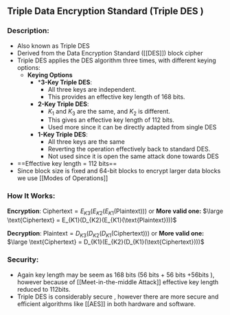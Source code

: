 ## Triple Data Encryption Standard (Triple DES )
### Description:
* Also known as Triple DES
* Derived from the Data Encryption Standard ([[DES]]) block cipher
* Triple DES applies the DES algorithm three times, with different keying options:
	* **Keying Options**
		- ***3-Key Triple DES**: 
			- All three keys are independent. 
			- This provides an effective key length of 168 bits.
		- **2-Key Triple DES**: 
			- $K_{1}$  and $K_{3}$  are the same, and $K_{2}$ is different.
			- This gives an effective key length of 112 bits.
			- Used more since it can be directly adapted from single DES
		- **1-Key Triple DES**: 
			- All three keys are the same
			- Reverting the operation effectively back to standard DES.
			- Not used since it is open the same attack done towards DES
* ==Effective key length = 112 bits==
* Since block size is fixed and 64-bit blocks to encrypt larger data blocks we use [[Modes of Operations]]
### How It Works:
**Encryption**:
$\text{Ciphertext} = E_{K3}(E_{K2}(E_{K1}(\text{Plaintext})))$ 
or
**More valid one:** $\large \text{Ciphertext} = E_{K1}(D_{K2}(E_{K1}(\text{Plaintext})))$ 

**Decryption**:
$\text{Plaintext} = D_{K3}(D_{K2}(D_{K1}(\text{Ciphertext})))$ 
or
**More valid one:** $\large \text{Ciphertext} = D_{K1}(E_{K2}(D_{K1}(\text{Ciphertext})))$ 
### Security:
- Again key length may be seem as 168 bits (56 bits + 56 bits +56bits ), however because of [[Meet-in-the-middle Attack]] effective key length reduced to 112bits.
- Triple DES is considerably secure , however there are more secure and efficient algorithms like [[AES]] in both hardware and software.

